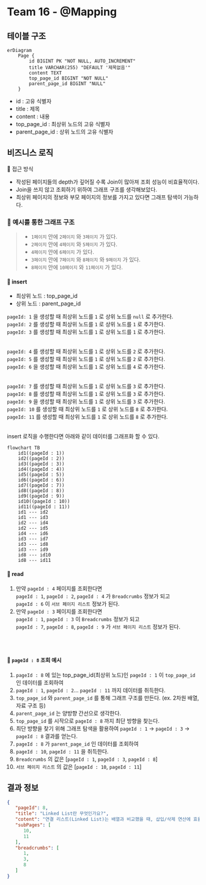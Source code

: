 # Team 16 - @Mapping

## 테이블 구조

```mermaid
erDiagram
    Page {
        id BIGINT PK "NOT NULL, AUTO_INCREMENT"
        title VARCHAR(255) "DEFAULT '제목없음'"
        content TEXT
        top_page_id BIGINT "NOT NULL"
        parent_page_id BIGINT "NULL"
    }
```

- id : 고유 식별자
- title : 제목
- content : 내용
- top_page_id : 최상위 노드의 고유 식별자
- parent_page_id : 상위 노드의 고유 식별자

## 비즈니스 로직

🤔 접근 방식

- 작성된 페이지들의 depth가 깊어질 수록 Join이 많아져 조회 성능이 비효율적이다.
- Join을 쓰지 않고 조회하기 위하여 그래프 구조를 생각해보았다.
- 최상위 페이지의 정보와 부모 페이지의 정보를 가지고 있다면 그래프 탐색이 가능하다.

### 🎯 예시를 통한 그래프 구조

> - `1페이지` 안에 `2페이지` 와 `3페이지` 가 있다.
> - `2페이지` 안에 `4페이지` 와 `5페이지` 가 있다.
> - `4페이지` 안에 `6페이지` 가 있다.
> - `3페이지` 안에 `7페이지` 와 `8페이지` 와 `9페이지` 가 있다.
> - `8페이지` 안에 `10페이지` 와 `11페이지` 가 있다.

#### 🚀 insert

- 최상위 노드 : top_page_id
- 상위 노드 : parent_page_id

`pageId: 1` 을 생성할 때 최상위 노드를 `1` 로 상위 노드를 `null` 로 추가한다.<br />
`pageId: 2` 를 생성할 때 최상위 노드를 `1` 로 상위 노드를 `1` 로 추가한다.<br />
`pageId: 3` 를 생성할 때 최상위 노드를 `1` 로 상위 노드를 `1` 로 추가한다.<br /><br />

`pageId: 4` 를 생성할 때 최상위 노드를 `1` 로 상위 노드를 `2` 로 추가한다.<br />
`pageId: 5` 를 생성할 때 최상위 노드를 `1` 로 상위 노드를 `2` 로 추가한다.<br />
`pageId: 6` 을 생성할 때 최상위 노드를 `1` 로 상위 노드를 `4` 로 추가한다.<br /><br />

`pageId: 7` 를 생성할 때 최상위 노드를 `1` 로 상위 노드를 `3` 로 추가한다.<br />
`pageId: 8` 를 생성할 때 최상위 노드를 `1` 로 상위 노드를 `3` 로 추가한다.<br />
`pageId: 9` 을 생성할 때 최상위 노드를 `1` 로 상위 노드를 `3` 로 추가한다.<br />
`pageId: 10` 를 생성할 때 최상위 노드를 `1` 로 상위 노드를 `8` 로 추가한다.<br />
`pageId: 11` 를 생성할 때 최상위 노드를 `1` 로 상위 노드를 `8` 로 추가한다.<br /><br />

insert 로직을 수행한다면 아래와 같이 데이터를 그래프화 할 수 있다.

```mermaid
flowchart TB
    id1((pageId : 1))
    id2((pageId : 2))
    id3((pageId : 3))
    id4((pageId : 4))
    id5((pageId : 5))
    id6((pageId : 6))
    id7((pageId : 7))
    id8((pageId : 8))
    id9((pageId : 9))
    id10((pageId : 10))
    id11((pageId : 11))
    id1 --- id2
    id1 --- id3
    id2 --- id4
    id2 --- id5
    id4 --- id6
    id3 --- id7
    id3 --- id8
    id3 --- id9
    id8 --- id10
    id8 --- id11
```

#### 🚀 read

1. 만약 `pageId : 4` 페이지를 조회한다면<br />
   `pageId : 1`, `pageId : 2`, `pageId : 4` 가 `Breadcrumbs` 정보가 되고<br />
   `pageId : 6` 이 `서브 페이지 리스트` 정보가 된다.
2. 만약 `pageId : 3` 페이지를 조회한다면<br />
   `pageId : 1`, `pageId : 3` 이 `Breadcrumbs` 정보가 되고<br />
   `pageId : 7`, `pageId : 8`, `pageId : 9` 가 `서브 페이지 리스트` 정보가 된다.

<br />
<br />

#### 🚀 `pageId : 8` 조회 예시

1. `pageId : 8` 에 있는 top_page_id(최상위 노드)인 `pageId : 1` 이 `top_page_id` 인 데이터를 조회하여
2. `pageId : 1`, `pageId : 2`... `pageId : 11` 까지 데이터를 취득한다.
3. `top_page_id` 와 `parent_page_id` 를 통해 그래프 구조를 만든다. (ex. 2차원 배열, 자료 구조 등)
4. `parent_page_id` 는 양방향 간선으로 생각한다.
5. `top_page_id` 를 시작으로 `pageId : 8` 까지 최단 방향을 찾는다.
6. 최단 방향을 찾기 위해 그래프 탐색을 활용하여 `pageId : 1` -> `pageId : 3` -> `pageId : 8` 결과를 얻는다.
7. `pageId : 8` 가 `parent_page_id` 인 데이터를 조회하여
8. `pageId : 10`, `pageId : 11` 을 취득한다.
9. `Breadcrumbs` 의 값은 [`pageId : 1`, `pageId : 3`, `pageId : 8`]
10. `서브 페이지 리스트` 의 값은 [`pageId : 10`, `pageId : 11`]

## 결과 정보

```json
{
   "pageId": 8,
   "title": "Linked List란 무엇인가요?",
   "cotent": "연결 리스트(Linked List)는 배열과 비교했을 때, 삽입/삭제 연산에 효율적인 자료구조입니다.",
   "subPages": [
      10,
      11
   ],
   "breadcrumbs": [
      1,
      3,
      8
   ]
}
```